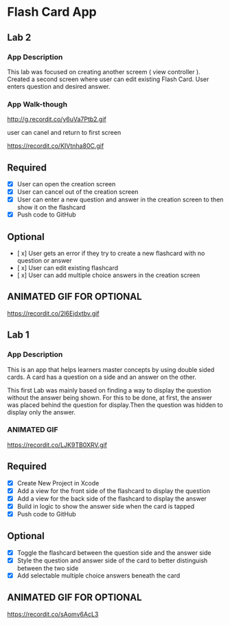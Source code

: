 # Flash Card App

## Lab 2

### App Description
This lab was focused on creating another screem ( view controller ). Created a second screen where user can edit existing Flash Card. User enters question and desired answer.

### App Walk-though

http://g.recordit.co/y6uVa7Ptb2.gif

user can canel and return to first screen

https://recordit.co/KIVtnha80C.gif


## Required
- [x] User can open the creation screen
- [x] User can cancel out of the creation screen
- [x] User can enter a new question and answer in the creation screen to then show it on the flashcard
- [x] Push code to GitHub
## Optional
- [ x] User gets an error if they try to create a new flashcard with no question or answer
- [ x] User can edit existing flashcard
- [ x] User can add multiple choice answers in the creation screen

## ANIMATED GIF FOR OPTIONAL

https://recordit.co/2l6Ejdxtbv.gif


## Lab 1

### App Description
This is an app that helps learners master concepts by using double sided cards. A card has a question on a side and an answer on the other. 


This first Lab was mainly based on finding a way to display the question without the answer being shown. For this to be done, at first, the answer was placed behind the question for display.Then the question was hidden to display only the answer. 


### ANIMATED GIF 
 
https://recordit.co/LJK9TB0XRV.gif

## Required
- [x] Create New Project in Xcode
- [x] Add a view for the front side of the flashcard to display the question
- [x] Add a view for the back side of the flashcard to display the answer
- [x] Build in logic to show the answer side when the card is tapped
- [x] Push code to GitHub
## Optional
- [x] Toggle the flashcard between the question side and the answer side
- [x] Style the question and answer side of the card to better distinguish between the two side
- [x] Add selectable multiple choice answers beneath the card

## ANIMATED GIF FOR OPTIONAL
https://recordit.co/sAomv6AcL3
